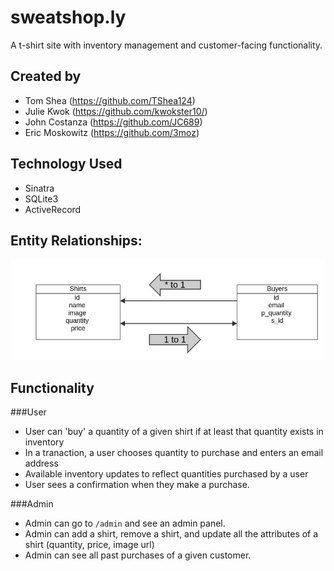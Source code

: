 # sweatshop.ly
A t-shirt site with inventory management and customer-facing functionality.

## Created by

- Tom Shea (<a href='https://github.com/TShea124'>https://github.com/TShea124</a>)
- Julie Kwok (<a href='https://github.com/kwokster10/'>https://github.com/kwokster10/</a>)
- John Costanza (<a href='https://github.com/JC689'>https://github.com/JC689</a>)
- Eric Moskowitz (<a href='https://github.com/3moz'>https://github.com/3moz</a>)

## Technology Used

- Sinatra
- SQLite3
- ActiveRecord

## Entity Relationships:

<img src='./erd.jpeg'/>

## Functionality

###User
- User can 'buy' a quantity of a given shirt if at least that quantity exists in inventory
- In a tranaction, a user chooses quantity to purchase and enters an email address
- Available inventory updates to reflect quantities purchased by a user
- User sees a confirmation when they make a purchase.

###Admin
- Admin can go to ```/admin``` and see an admin panel.
- Admin can add a shirt, remove a shirt, and update all the attributes of a shirt (quantity, price, image url)
- Admin can see all past purchases of a given customer.



